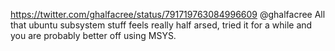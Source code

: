 https://twitter.com/ghalfacree/status/791719763084996609 @ghalfacree All that ubuntu subsystem stuff  feels really half arsed, tried it for a while and you are probably better off using MSYS.